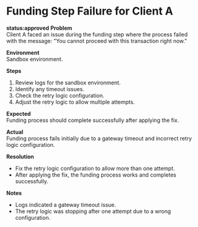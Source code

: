 # Funding Step Failure for Client A
**status:approved**
**Problem**  
Client A faced an issue during the funding step where the process failed with the message: "You cannot proceed with this transaction right now."

**Environment**  
Sandbox environment.

**Steps**  
1. Review logs for the sandbox environment.
2. Identify any timeout issues.
3. Check the retry logic configuration.
4. Adjust the retry logic to allow multiple attempts.

**Expected**  
Funding process should complete successfully after applying the fix.

**Actual**  
Funding process fails initially due to a gateway timeout and incorrect retry logic configuration.

**Resolution**  
- Fix the retry logic configuration to allow more than one attempt.
- After applying the fix, the funding process works and completes successfully.

**Notes**  
- Logs indicated a gateway timeout issue.
- The retry logic was stopping after one attempt due to a wrong configuration.